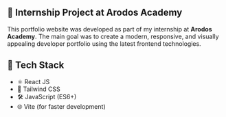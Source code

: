 ## 💼 Internship Project at Arodos Academy

This portfolio website was developed as part of my internship at **Arodos Academy**. The main goal was to create a modern, responsive, and visually appealing developer portfolio using the latest frontend technologies.

## 🚀 Tech Stack
- ⚛️ React JS
- 🎨 Tailwind CSS
- 🛠️ JavaScript (ES6+)
- 🌐 Vite (for faster development)
